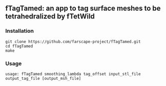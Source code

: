 ## fTagTamed: an app to tag surface meshes to be tetrahedralized by fTetWild

### Installation

```
git clone https://github.com/farscape-project/fTagTamed.git
cd fTagTamed
make
```

### Usage

```
usage: fTagTamed smoothing_lambda tag_offset input_stl_file output_tag_file [output_msh_file]
```
